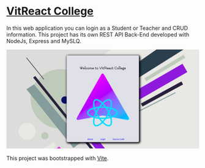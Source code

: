 # [VitReact College](https://rafalamao.github.io/front-end-colegio/)

In this web application you can login as a Student or Teacher and CRUD information. This project has its own REST API Back-End developed with NodeJs, Express and MySLQ.

![image](https://github.com/RAFALAMAO/MyPortfolio/raw/master/public/images/projects/vitReact.png)

This project was bootstrapped with [Vite](https://vitejs.dev/).
